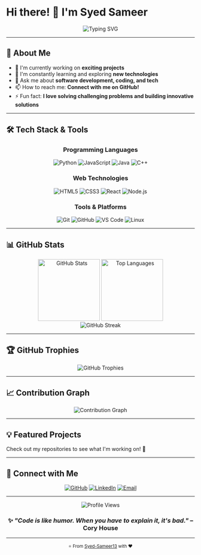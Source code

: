 # Hi there! 👋 I'm Syed Sameer

<div align="center">
  <img src="https://readme-typing-svg.herokuapp.com?font=Fira+Code&weight=600&size=28&pause=1000&color=2E9EF7&center=true&vCenter=true&width=600&lines=Welcome+to+my+GitHub+Profile!;Software+Developer+%7C+Tech+Enthusiast;Always+learning+and+building!" alt="Typing SVG" />
</div>

---

## 🚀 About Me

- 🔭 I'm currently working on **exciting projects**
- 🌱 I'm constantly learning and exploring **new technologies**
- 💬 Ask me about **software development, coding, and tech**
- 📫 How to reach me: **Connect with me on GitHub!**
- ⚡ Fun fact: **I love solving challenging problems and building innovative solutions**

---

## 🛠️ Tech Stack & Tools

<div align="center">

### Programming Languages
![Python](https://img.shields.io/badge/Python-3776AB?style=for-the-badge&logo=python&logoColor=white)
![JavaScript](https://img.shields.io/badge/JavaScript-F7DF1E?style=for-the-badge&logo=javascript&logoColor=black)
![Java](https://img.shields.io/badge/Java-ED8B00?style=for-the-badge&logo=openjdk&logoColor=white)
![C++](https://img.shields.io/badge/C++-00599C?style=for-the-badge&logo=cplusplus&logoColor=white)

### Web Technologies
![HTML5](https://img.shields.io/badge/HTML5-E34F26?style=for-the-badge&logo=html5&logoColor=white)
![CSS3](https://img.shields.io/badge/CSS3-1572B6?style=for-the-badge&logo=css3&logoColor=white)
![React](https://img.shields.io/badge/React-20232A?style=for-the-badge&logo=react&logoColor=61DAFB)
![Node.js](https://img.shields.io/badge/Node.js-43853D?style=for-the-badge&logo=node.js&logoColor=white)

### Tools & Platforms
![Git](https://img.shields.io/badge/Git-F05032?style=for-the-badge&logo=git&logoColor=white)
![GitHub](https://img.shields.io/badge/GitHub-181717?style=for-the-badge&logo=github&logoColor=white)
![VS Code](https://img.shields.io/badge/VS_Code-007ACC?style=for-the-badge&logo=visual-studio-code&logoColor=white)
![Linux](https://img.shields.io/badge/Linux-FCC624?style=for-the-badge&logo=linux&logoColor=black)

</div>

---

## 📊 GitHub Stats

<div align="center">
  <img src="https://github-readme-stats.vercel.app/api?username=Syed-Sameer13&show_icons=true&theme=radical&hide_border=true&count_private=true" alt="GitHub Stats" height="165" />
  <img src="https://github-readme-stats.vercel.app/api/top-langs/?username=Syed-Sameer13&layout=compact&theme=radical&hide_border=true" alt="Top Languages" height="165" />
</div>

<div align="center">
  <img src="https://github-readme-streak-stats.herokuapp.com/?user=Syed-Sameer13&theme=radical&hide_border=true" alt="GitHub Streak" />
</div>

---

## 🏆 GitHub Trophies

<div align="center">
  <img src="https://github-profile-trophy.vercel.app/?username=Syed-Sameer13&theme=radical&no-frame=true&no-bg=false&margin-w=4&row=1" alt="GitHub Trophies" />
</div>

---

## 📈 Contribution Graph

<div align="center">
  <img src="https://github-readme-activity-graph.vercel.app/graph?username=Syed-Sameer13&theme=react-dark&hide_border=true" alt="Contribution Graph" />
</div>

---

## 💡 Featured Projects

Check out my repositories to see what I'm working on! 🚀

---

## 🤝 Connect with Me

<div align="center">
  
[![GitHub](https://img.shields.io/badge/GitHub-181717?style=for-the-badge&logo=github&logoColor=white)](https://github.com/Syed-Sameer13)
[![LinkedIn](https://img.shields.io/badge/LinkedIn-0077B5?style=for-the-badge&logo=linkedin&logoColor=white)](https://linkedin.com)
[![Email](https://img.shields.io/badge/Email-D14836?style=for-the-badge&logo=gmail&logoColor=white)](mailto:your.email@example.com)

</div>

---

<div align="center">
  <img src="https://komarev.com/ghpvc/?username=Syed-Sameer13&color=blue&style=flat-square&label=Profile+Views" alt="Profile Views" />
</div>

<div align="center">
  
### ✨ *"Code is like humor. When you have to explain it, it's bad."* – Cory House

</div>

---

<div align="center">
  <sub>⭐ From <a href="https://github.com/Syed-Sameer13">Syed-Sameer13</a> with ❤️</sub>
</div>
